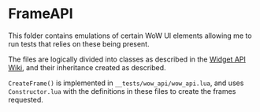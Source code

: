 # FrameAPI

This folder contains emulations of certain WoW UI elements allowing me to run tests that relies on these being present.

The files are logically divided into classes as described in the [Widget API Wiki](https://wowpedia.fandom.com/wiki/Widget_API), and their inheritance created as described.

`CreateFrame()` is implemented in `__tests/wow_api/wow_api.lua`, and uses `Constructor.lua` with the definitions in these files to create the frames requested.
